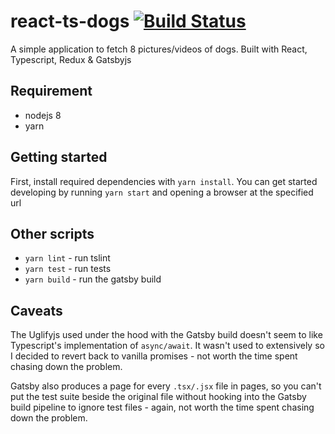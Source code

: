 # react-ts-dogs [![Build Status](https://travis-ci.org/e-r-w/react-ts-dogs.svg?branch=master)](https://travis-ci.org/e-r-w/react-ts-dogs)

A simple application to fetch 8 pictures/videos of dogs. Built with React, Typescript, Redux & Gatsbyjs

## Requirement

* nodejs 8
* yarn

## Getting started

First, install required dependencies with `yarn install`. You can get started developing by running `yarn start` and opening a browser at the specified url

## Other scripts

* `yarn lint` - run tslint
* `yarn test` - run tests
* `yarn build` - run the gatsby build

## Caveats

The Uglifyjs used under the hood with the Gatsby build doesn't seem to like Typescript's implementation of `async/await`. It wasn't used to extensively so I decided to revert back to vanilla promises - not worth the time spent chasing down the problem.

Gatsby also produces a page for every `.tsx/.jsx` file in pages, so you can't put the test suite beside the original file without hooking into the Gatsby build pipeline to ignore test files - again, not worth the time spent chasing down the problem.
